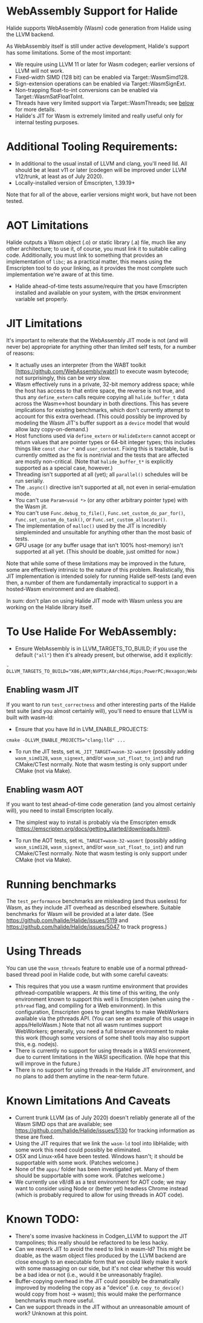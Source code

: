 # WebAssembly Support for Halide

Halide supports WebAssembly (Wasm) code generation from Halide using the LLVM
backend.

As WebAssembly itself is still under active development, Halide's support has
some limitations. Some of the most important:

-   We require using LLVM 11 or later for Wasm codegen; earlier versions of LLVM
    will not work.
-   Fixed-width SIMD (128 bit) can be enabled via Target::WasmSimd128.
-   Sign-extension operations can be enabled via Target::WasmSignExt.
-   Non-trapping float-to-int conversions can be enabled via
    Target::WasmSatFloatToInt.
-   Threads have very limited support via Target::WasmThreads; see
    [below](#using-threads) for more details.
-   Halide's JIT for Wasm is extremely limited and really useful only for
    internal testing purposes.

# Additional Tooling Requirements:

-   In additional to the usual install of LLVM and clang, you'll need lld. All
    should be at least v11 or later (codegen will be improved under LLVM
    v12/trunk, at least as of July 2020).
-   Locally-installed version of Emscripten, 1.39.19+

Note that for all of the above, earlier versions might work, but have not been
tested.

# AOT Limitations

Halide outputs a Wasm object (.o) or static library (.a) file, much like any
other architecture; to use it, of course, you must link it to suitable calling
code. Additionally, you must link to something that provides an implementation
of `libc`; as a practical matter, this means using the Emscripten tool to do
your linking, as it provides the most complete such implementation we're aware
of at this time.

-   Halide ahead-of-time tests assume/require that you have Emscripten installed
    and available on your system, with the `EMSDK` environment variable set
    properly.

# JIT Limitations

It's important to reiterate that the WebAssembly JIT mode is not (and will never
be) appropriate for anything other than limited self tests, for a number of
reasons:

-   It actually uses an interpreter (from the WABT toolkit
    [https://github.com/WebAssembly/wabt]) to execute wasm bytecode; not
    surprisingly, this can be *very* slow.
-   Wasm effectively runs in a private, 32-bit memory address space; while the
    host has access to that entire space, the reverse is not true, and thus any
    `define_extern` calls require copying all `halide_buffer_t` data across the
    Wasm<->host boundary in both directions. This has severe implications for
    existing benchmarks, which don't currently attempt to account for this extra
    overhead. (This could possibly be improved by modeling the Wasm JIT's buffer
    support as a `device` model that would allow lazy copy-on-demand.)
-   Host functions used via `define_extern` or `HalideExtern` cannot accept or
    return values that are pointer types or 64-bit integer types; this includes
    things like `const char *` and `user_context`. Fixing this is tractable, but
    is currently omitted as the fix is nontrivial and the tests that are
    affected are mostly non-critical. (Note that `halide_buffer_t*` is
    explicitly supported as a special case, however.)
-   Threading isn't supported at all (yet); all `parallel()` schedules will be
    run serially.
-   The `.async()` directive isn't supported at all, not even in
    serial-emulation mode.
-   You can't use `Param<void *>` (or any other arbitrary pointer type) with the
    Wasm jit.
-   You can't use `Func.debug_to_file()`, `Func.set_custom_do_par_for()`,
    `Func.set_custom_do_task()`, or `Func.set_custom_allocator()`.
-   The implementation of `malloc()` used by the JIT is incredibly simpleminded
    and unsuitable for anything other than the most basic of tests.
-   GPU usage (or any buffer usage that isn't 100% host-memory) isn't supported
    at all yet. (This should be doable, just omitted for now.)

Note that while some of these limitations may be improved in the future, some
are effectively intrinsic to the nature of this problem. Realistically, this JIT
implementation is intended solely for running Halide self-tests (and even then,
a number of them are fundamentally impractical to support in a hosted-Wasm
environment and are disabled).

In sum: don't plan on using Halide JIT mode with Wasm unless you are working on
the Halide library itself.

# To Use Halide For WebAssembly:

-   Ensure WebAssembly is in LLVM_TARGETS_TO_BUILD; if you use the default
    (`"all"`) then it's already present, but otherwise, add it explicitly:

```
-DLLVM_TARGETS_TO_BUILD="X86;ARM;NVPTX;AArch64;Mips;PowerPC;Hexagon;WebAssembly
```

## Enabling wasm JIT

If you want to run `test_correctness` and other interesting parts of the Halide
test suite (and you almost certainly will), you'll need to ensure that LLVM is
built with wasm-ld:

-   Ensure that you have lld in LVM_ENABLE_PROJECTS:

```
cmake -DLLVM_ENABLE_PROJECTS="clang;lld" ...
```

-   To run the JIT tests, set `HL_JIT_TARGET=wasm-32-wasmrt` (possibly adding
    `wasm_simd128`, `wasm_signext`, and/or `wasm_sat_float_to_int`) and run
    CMake/CTest normally. Note that wasm testing is only support under CMake
    (not via Make).

## Enabling wasm AOT

If you want to test ahead-of-time code generation (and you almost certainly
will), you need to install Emscripten locally.

-   The simplest way to install is probably via the Emscripten emsdk
    (https://emscripten.org/docs/getting_started/downloads.html).

-   To run the AOT tests, set `HL_TARGET=wasm-32-wasmrt` (possibly adding
    `wasm_simd128`, `wasm_signext`, and/or `wasm_sat_float_to_int`) and run
    CMake/CTest normally. Note that wasm testing is only support under CMake
    (not via Make).

# Running benchmarks

The `test_performance` benchmarks are misleading (and thus useless) for Wasm, as
they include JIT overhead as described elsewhere. Suitable benchmarks for Wasm
will be provided at a later date. (See
https://github.com/halide/Halide/issues/5119 and
https://github.com/halide/Halide/issues/5047 to track progress.)

# Using Threads

You can use the `wasm_threads` feature to enable use of a normal pthread-based
thread pool in Halide code, but with some careful caveats:

-   This requires that you use a wasm runtime environment that provides
    pthread-compatible wrappers. At this time of this writing, the only
    environment known to support this well is Emscripten (when using the
    `-pthread` flag, and compiling for a Web environment). In this
    configuration, Emscripten goes to great lengths to make WebWorkers available
    via the pthreads API. (You can see an example of this usage in
    apps/HelloWasm.) Note that not all wasm runtimes support WebWorkers;
    generally, you need a full browser environment to make this work (though
    some versions of some shell tools may also support this, e.g. nodejs).
-   There is currently no support for using threads in a WASI environment, due
    to current limitations in the WASI specification. (We hope that this will
    improve in the future.)
-   There is no support for using threads in the Halide JIT environment, and no
    plans to add them anytime in the near-term future.

# Known Limitations And Caveats

-   Current trunk LLVM (as of July 2020) doesn't reliably generate all of the
    Wasm SIMD ops that are available; see
    https://github.com/halide/Halide/issues/5130 for tracking information as
    these are fixed.
-   Using the JIT requires that we link the `wasm-ld` tool into libHalide; with
    some work this need could possibly be eliminated.
-   OSX and Linux-x64 have been tested. Windows hasn't; it should be supportable
    with some work. (Patches welcome.)
-   None of the `apps/` folder has been investigated yet. Many of them should be
    supportable with some work. (Patches welcome.)
-   We currently use v8/d8 as a test environment for AOT code; we may want to
    consider using Node or (better yet) headless Chrome instead (which is
    probably required to allow for using threads in AOT code).

# Known TODO:

-   There's some invasive hackiness in Codgen_LLVM to support the JIT
    trampolines; this really should be refactored to be less hacky.
-   Can we rework JIT to avoid the need to link in wasm-ld? This might be
    doable, as the wasm object files produced by the LLVM backend are close
    enough to an executable form that we could likely make it work with some
    massaging on our side, but it's not clear whether this would be a bad idea
    or not (i.e., would it be unreasonably fragile).
-   Buffer-copying overhead in the JIT could possibly be dramatically improved
    by modeling the copy as a "device" (i.e. `copy_to_device()` would copy from
    host -> wasm); this would make the performance benchmarks much more useful.
-   Can we support threads in the JIT without an unreasonable amount of work?
    Unknown at this point.
